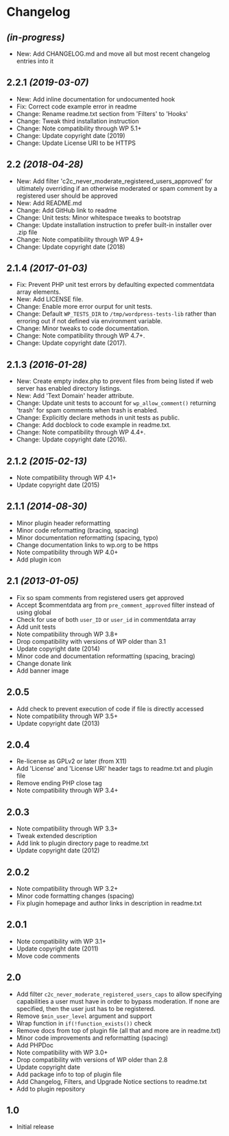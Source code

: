 # Changelog

## _(in-progress)_
* New: Add CHANGELOG.md and move all but most recent changelog entries into it

## 2.2.1 _(2019-03-07)_
* New: Add inline documentation for undocumented hook
* Fix: Correct code example error in readme
* Change: Rename readme.txt section from 'Filters' to 'Hooks'
* Change: Tweak third installation instruction
* Change: Note compatibility through WP 5.1+
* Change: Update copyright date (2019)
* Change: Update License URI to be HTTPS

## 2.2 _(2018-04-28)_
* New: Add filter 'c2c_never_moderate_registered_users_approved' for ultimately overriding if an otherwise moderated or spam comment by a registered user should be approved
* New: Add README.md
* Change: Add GitHub link to readme
* Change: Unit tests: Minor whitespace tweaks to bootstrap
* Change: Update installation instruction to prefer built-in installer over .zip file
* Change: Note compatibility through WP 4.9+
* Change: Update copyright date (2018)

## 2.1.4 _(2017-01-03)_
* Fix: Prevent PHP unit test errors by defaulting expected commentdata array elements.
* New: Add LICENSE file.
* Change: Enable more error ourput for unit tests.
* Change: Default `WP_TESTS_DIR` to `/tmp/wordpress-tests-lib` rather than erroring out if not defined via environment variable.
* Change: Minor tweaks to code documentation.
* Change: Note compatibility through WP 4.7+.
* Change: Update copyright date (2017).

## 2.1.3 _(2016-01-28)_
* New: Create empty index.php to prevent files from being listed if web server has enabled directory listings.
* New: Add 'Text Domain' header attribute.
* Change: Update unit tests to account for `wp_allow_comment()` returning 'trash' for spam comments when trash is enabled.
* Change: Explicitly declare methods in unit tests as public.
* Change: Add docblock to code example in readme.txt.
* Change: Note compatibility through WP 4.4+.
* Change: Update copyright date (2016).

## 2.1.2 _(2015-02-13)_
* Note compatibility through WP 4.1+
* Update copyright date (2015)

## 2.1.1 _(2014-08-30)_
* Minor plugin header reformatting
* Minor code reformatting (bracing, spacing)
* Minor documentation reformatting (spacing, typo)
* Change documentation links to wp.org to be https
* Note compatibility through WP 4.0+
* Add plugin icon

## 2.1 _(2013-01-05)_
* Fix so spam comments from registered users get approved
* Accept $commentdata arg from `pre_comment_approved` filter instead of using global
* Check for use of both `user_ID` or `user_id` in commentdata array
* Add unit tests
* Note compatibility through WP 3.8+
* Drop compatibility with versions of WP older than 3.1
* Update copyright date (2014)
* Minor code and documentation reformatting (spacing, bracing)
* Change donate link
* Add banner image

## 2.0.5
* Add check to prevent execution of code if file is directly accessed
* Note compatibility through WP 3.5+
* Update copyright date (2013)

## 2.0.4
* Re-license as GPLv2 or later (from X11)
* Add 'License' and 'License URI' header tags to readme.txt and plugin file
* Remove ending PHP close tag
* Note compatibility through WP 3.4+

## 2.0.3
* Note compatibility through WP 3.3+
* Tweak extended description
* Add link to plugin directory page to readme.txt
* Update copyright date (2012)

## 2.0.2
* Note compatibility through WP 3.2+
* Minor code formatting changes (spacing)
* Fix plugin homepage and author links in description in readme.txt

## 2.0.1
* Note compatibility with WP 3.1+
* Update copyright date (2011)
* Move code comments

## 2.0
* Add filter `c2c_never_moderate_registered_users_caps` to allow specifying capabilities a user must have in order to bypass moderation. If none are specified, then the user just has to be registered.
* Remove `$min_user_level` argument and support
* Wrap function in `if(!function_exists())` check
* Remove docs from top of plugin file (all that and more are in readme.txt)
* Minor code improvements and reformatting (spacing)
* Add PHPDoc
* Note compatibility with WP 3.0+
* Drop compatibility with versions of WP older than 2.8
* Update copyright date
* Add package info to top of plugin file
* Add Changelog, Filters, and Upgrade Notice sections to readme.txt
* Add to plugin repository

## 1.0
* Initial release

